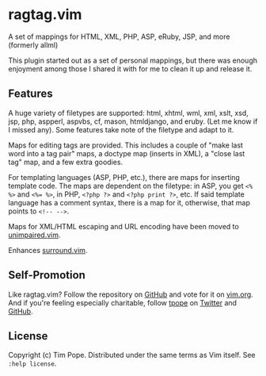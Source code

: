 # ragtag.vim

A set of mappings for HTML, XML, PHP, ASP, eRuby, JSP, and more (formerly allml) 

This plugin started out as a set of personal mappings, but there was enough enjoyment among those I shared it with for me to clean it up and release it. 

## Features

A huge variety of filetypes are supported:  html, xhtml, wml, xml, xslt, xsd, jsp, php, aspperl, aspvbs, cf, mason, htmldjango, and eruby.  (Let me know if I missed any).  Some features take note of the filetype and adapt to it.

Maps for editing tags are provided.  This includes a couple of "make last word into a tag pair" maps, a doctype map (inserts <?xml ...?> in XML), a "close last tag" map, and a few extra goodies. 

For templating languages (ASP, PHP, etc.), there are maps for inserting template code.  The maps are dependent on the filetype: in ASP, you get `<% %>` and `<%= %>`, in PHP, `<?php ?>` and `<?php print ?>`, etc.  If said template language has a comment syntax, there is a map for it, otherwise, that map points to `<!-- -->`. 

Maps for XML/HTML escaping and URL encoding have been moved to [unimpaired.vim](https://github.com/tpope/vim-unimpaired).

Enhances [surround.vim](https://github.com/tpope/vim-surround).

## Self-Promotion

Like ragtag.vim? Follow the repository on
[GitHub](https://github.com/tpope/vim-ragtag) and vote for it on
[vim.org](http://www.vim.org/scripts/script.php?script_id=1896).  And if
you're feeling especially charitable, follow [tpope](http://tpo.pe/) on
[Twitter](http://twitter.com/tpope) and
[GitHub](https://github.com/tpope).

## License

Copyright (c) Tim Pope.  Distributed under the same terms as Vim itself.
See `:help license`.
